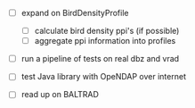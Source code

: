 - [ ] expand on BirdDensityProfile
    - [ ] calculate bird density ppi's (if possible)
    - [ ] aggregate ppi information into profiles
- [ ] run a pipeline of tests on real dbz and vrad
- [ ] test Java library with OpeNDAP over internet
- [ ] read up on BALTRAD
 
 
